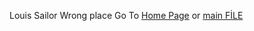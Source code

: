 Louis Sailor 
Wrong place Go To [Home Page](www.louissailor.github.io/Timeisup/) or [main FİLE](main.md)

